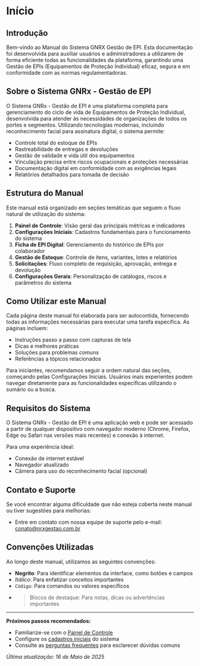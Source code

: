 # Início

## Introdução

Bem-vindo ao Manual do Sistema GNRX Gestão de EPI. Esta documentação foi desenvolvida para auxiliar usuários e administradores a utilizarem de forma eficiente todas as funcionalidades da plataforma, garantindo uma Gestão de EPIs (Equipamentos de Proteção Individual) eficaz, segura e em conformidade com as normas regulamentadoras.

## Sobre o Sistema GNRx - Gestão de EPI

O Sistema GNRx - Gestão de EPI é uma plataforma completa para gerenciamento do ciclo de vida de Equipamentos de Proteção Individual, desenvolvida para atender às necessidades de organizações de todos os portes e segmentos. Utilizando tecnologias modernas, incluindo reconhecimento facial para assinatura digital, o sistema permite:

* Controle total do estoque de EPIs
* Rastreabilidade de entregas e devoluções
* Gestão de validade e vida útil dos equipamentos
* Vinculação precisa entre riscos ocupacionais e proteções necessárias
* Documentação digital em conformidade com as exigências legais
* Relatórios detalhados para tomada de decisão

## Estrutura do Manual

Este manual está organizado em seções temáticas que seguem o fluxo natural de utilização do sistema:

1. **Painel de Controle**: Visão geral das principais métricas e indicadores
2. **Configurações Iniciais**: Cadastros fundamentais para o funcionamento do sistema
3. **Ficha de EPI Digital**: Gerenciamento do histórico de EPIs por colaborador
4. **Gestão de Estoque**: Controle de itens, variantes, lotes e relatórios
5. **Solicitações**: Fluxo completo de requisição, aprovação, entrega e devolução
6. **Configurações Gerais**: Personalização de catálogos, riscos e parâmetros do sistema

## Como Utilizar este Manual

Cada página deste manual foi elaborada para ser autocontida, fornecendo todas as informações necessárias para executar uma tarefa específica. As páginas incluem:

* Instruções passo a passo com capturas de tela
* Dicas e melhores práticas
* Soluções para problemas comuns
* Referências a tópicos relacionados

Para iniciantes, recomendamos seguir a ordem natural das seções, começando pelas Configurações Iniciais. Usuários mais experientes podem navegar diretamente para as funcionalidades específicas utilizando o sumário ou a busca.

## Requisitos do Sistema

O Sistema GNRx - Gestão de EPI é uma aplicação web e pode ser acessado a partir de qualquer dispositivo com navegador moderno (Chrome, Firefox, Edge ou Safari nas versões mais recentes) e conexão à internet.

Para uma experiência ideal:

* Conexão de internet estável
* Navegador atualizado
* Câmera para uso do reconhecimento facial (opcional)

## Contato e Suporte

Se você encontrar alguma dificuldade que não esteja coberta neste manual ou tiver sugestões para melhorias:

* Entre em contato com nossa equipe de suporte pelo e-mail: conato@nrxgestao.com.br

## Convenções Utilizadas

Ao longo deste manual, utilizamos as seguintes convenções:

* **Negrito**: Para identificar elementos da interface, como botões e campos
* _Itálico_: Para enfatizar conceitos importantes
* `Código`: Para comandos ou valores específicos
* > Blocos de destaque: Para notas, dicas ou advertências importantes

***

**Próximos passos recomendados:**

* Familiarize-se com o [Painel de Controle](painel.md)
* Configure os [cadastros iniciais](../configuracoes-iniciais/) do sistema
* Consulte as [perguntas frequentes](faq.md) para esclarecer dúvidas comuns

_Última atualização: 16 de Maio de 2025_

